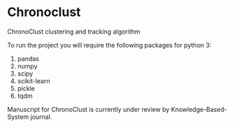 # Chronoclust
ChronoClust clustering and tracking algorithm

To run the project you will require the following packages for python 3:
1. pandas
2. numpy
3. scipy
4. scikit-learn
5. pickle
6. tqdm

Manuscript for ChronoClust is currently under review by Knowledge-Based-System journal.
